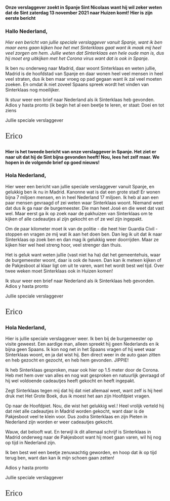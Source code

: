 **Onze verslaggever zoekt in Spanje Sint Nicolaas want hij wil zeker weten dat de Sint zaterdag 13 november 2021 naar Huizen komt! Hier is zijn eerste bericht**

### Hallo Nederland,

*Hier een bericht van jullie speciale verslaggever vanuit Spanje, want ik ben maar eens gaan kijken hoe het met Sinterklaas gaat want ik maak mij heel veel zorgen om hem.
Jullie weten dat Sinterklaas een hele oude man is, dus hij moet erg uitkijken met het Corona virus want dat is ook in Spanje.*

Ik ben nu onderweg naar Madrid, daar woont Sinterklaas en weten jullie, Madrid is de hoofdstad van Spanje en daar wonen heel veel mensen in heel veel straten, dus ik ben maar vroeg op pad gegaan want ik zal veel moeten zoeken. En omdat ik niet zoveel Spaans spreek wordt het vinden van Sinterklaas nog moeilijker.

Ik stuur weer een brief naar Nederland als ik Sinterklaas heb gevonden. Adios y hasta pronto (ik begin het al een beetje te leren, er staat: Doei en tot ziens

Jullie speciale verslaggever
<p style="font-family: Courgette; font-size: 25px; line-height: 1.25em;" markdown='1'>Erico</p>

**Hier is het tweede bericht van onze verslaggever in Spanje. Het ziet er naar uit dat hij de Sint bijna gevonden heeft! Nou, lees het zelf maar. We hopen in de volgende brief op goed nieuws!**

### Hola Nederland,
Hier weer een bericht van jullie speciale verslaggever vanuit Spanje, en gelukkig ben ik nu in Madrid. Kanonne wat is dat een grote stad! Er wonen bijna 7 miljoen mensen, en in heel Nederland 17 miljoen. Ik heb al aan een paar mensen gevraagd of zei weten waar Sinterklaas woont. Niemand weet dat dus ik ga naar de burgemeester. Die man heet José en die weet dat vast wel. Maar eerst ga ik op zoek naar de pakhuizen van Sinterklaas om te kijken of alle cadeautjes al zijn gekocht en of ze wel zijn ingepakt.

Om de paar kilometer moet ik van de politie - die heet hier Guardia Civil - stoppen en vragen ze mij wat ik aan het doen ben. Dan leg ik uit dat ik naar Sinterklaas op zoek ben en dan mag ik gelukkig weer doorrijden. Maar ze kijken hier wel heel streng hoor, veel strenger dan thuis.

Het is geluk want weten jullie (vast niet ha ha) dat het gemeentehuis, waar de burgemeester woont, daar is ook de haven. Dan kan ik meteen kijken of de Pakjesboot al klaar ligt om uit te varen, want het wordt best wel tijd. Over twee weken moet Sinterklaas ook in Huizen komen! 

Ik stuur weer een brief naar Nederland als ik Sinterklaas heb gevonden. Adios y hasta pronto

Jullie speciale verslaggever

<p style="font-family: Courgette; font-size: 25px; line-height: 1.25em;" markdown='1'>Erico</p>

### Hola Nederland,
Hier is jullie speciale verslaggever weer. Ik ben bij de burgemeester op visite geweest. Een aardige man, alleen spreekt hij geen Nederlands en ik bijna geen Spaans. Ik kon nog net in het Spaans vragen of hij weet waar Sinterklaas woont, en ja dat wist hij. Ben direct weer in de auto gaan zitten en heb gezocht en gezocht, en heb hem gevonden. JIPPIE!

Ik heb Sinterklaas gesproken, maar ook hier op 1.5 meter door de Corona. Heb met hem over van alles en nog wat gesproken en natuurlijk gevraagd of hij wel voldoende cadeautjes heeft gekocht en heeft ingepakt.

Zegt Sinterklaas tegen mij dat hij dat niet allemaal weet, want zelf is hij heel druk met Het Grote Boek, dus ik moest het aan zijn Hoofdpiet vragen.

Op naar de Hoofdpiet. Nou, die wist het gelukkig wel.! Heel vrolijk verteld hij dat niet alle cadeautjes in Madrid worden gekocht, want daar is de Pakjesboot veel te klein voor. Dus zodra Sinterklaas en zijn Pieten in Nederland zijn worden er weer cadeautjes gekocht.

Wauw, dat belooft wat. En terwijl ik dit allemaal schrijf is Sinterklaas in Madrid onderweg naar de Pakjesboot want hij moet gaan varen, wil hij nog op tijd in Nederland zijn.

Ik ben best wel een beetje zenuwachtig geworden, en hoop dat ik op tijd terug ben, want dan kan ik mijn schoen gaan zetten!

Adios y hasta pronto

Jullie speciale verslaggever
<p style="font-family: Courgette; font-size: 25px; line-height: 1.25em;" markdown='1'>Erico</p>